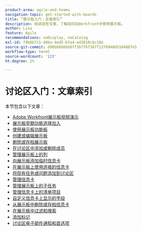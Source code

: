 ```yaml
---
product-area: agile-and-teams
navigation-topic: get-started-with-boards
title: “展示板入门：文章索引”
description: 阅读这些文章，了解如何在Workfront中使用展示板。
author: Lisa
feature: Agile
recommendations: noDisplay, noCatalog
exl-id: f9b8b721-d4ba-4ed5-b7a4-ad3610cbc18e
source-git-commit: d98bb6b6bb8ff3bff6f367f1376948d5104887e5
workflow-type: tm+mt
source-wordcount: '123'
ht-degree: 2%

---
```


# 讨论区入门：文章索引

<!-- Audited: 12/2023 -->

本节包含以下文章：

* [Adobe Workfront展示板视频演示](/help/quicksilver/agile/get-started-with-boards/boards-video-demonstrations.md)
* [展示板早期功能选择加入](../../agile/get-started-with-boards/boards-early-feature-opt-in.md)
* [使用展示板功能板](../../agile/get-started-with-boards/use-boards-page.md)
* [创建或编辑展示板](../../agile/get-started-with-boards/create-edit-board.md)
* [删除或存档展示板](/help/quicksilver/agile/get-started-with-boards/delete-archive-board.md)
* [在讨论区中添加或删除成员](../../agile/get-started-with-boards/add-members-to-board.md)
* [管理展示板上的列](../../agile/get-started-with-boards/manage-board-columns.md)
* [向展示板添加临时信息卡](../../agile/get-started-with-boards/add-card-to-board.md)
* [在展示板上使用连接的信息卡](/help/quicksilver/agile/get-started-with-boards/connected-cards.md)
* [将现有任务或问题添加到讨论区](/help/quicksilver/agile/get-started-with-boards/add-card-from-list-to-board.md)
* [管理信息卡](../../agile/get-started-with-boards/move-board-items.md)
* [管理展示板上的子任务](/help/quicksilver/agile/get-started-with-boards/manage-subtasks-on-boards.md)
* [管理信息卡上的清单项目](/help/quicksilver/agile/get-started-with-boards/manage-checklist-items.md)
* [自定义信息卡上显示的字段](/help/quicksilver/agile/get-started-with-boards/customize-fields-on-card.md)
* [从展示板中删除或存档信息卡](../../agile/get-started-with-boards/delete-board-items.md)
* [在展示板中过滤和搜索](../../agile/get-started-with-boards/filter-search-in-board.md)
* [添加标记](../../agile/get-started-with-boards/add-tags.md)
* [讨论区电子邮件通知和首选项](/help/quicksilver/agile/get-started-with-boards/boards-emails.md)
